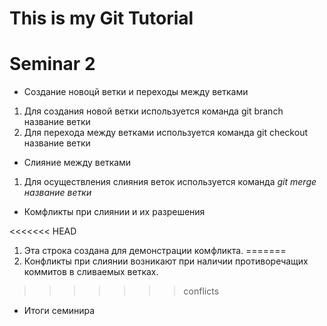 # This is my Git Tutorial 

 # Seminar 2

 * Создание новоцй ветки и переходы между ветками

1. Для создания новой ветки используется команда git branch название ветки
2. Для перехода между ветками используется команда git checkout название ветки

 * Слияние между ветками

1. Для осуществления слияния веток используется команда *git merge название ветки*

 * Комфликты при слиянии и их разрешения

<<<<<<< HEAD
1. Эта строка создана для демонстрации комфликта. 
=======
1. Конфликты при слиянии возникают при наличии противоречащих коммитов в сливаемых ветках.
>>>>>>> conflicts

* Итоги семинира